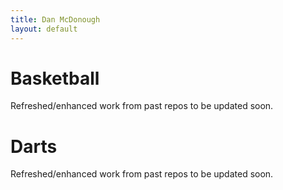 ```yaml
---
title: Dan McDonough
layout: default
---
```


# Basketball

Refreshed/enhanced work from past repos to be updated soon.

# Darts

Refreshed/enhanced work from past repos to be updated soon.
